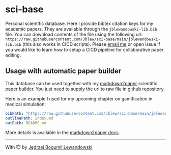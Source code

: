 # sci-base

Personal scientific database. Here I provide bibtex citation keys for my academic papers. They are available through the `jblewandowski-lib.bib` file. You can download contents of the file using the following url: `https://raw.githubusercontent.com/Jblew/sci-base/main/jblewandowski-lib.bib` (this also works in CICD scripts). Please [email me](https://cv.jblewandowski.com/) or open issue if you would like to learn how to setup a CICD pipeline for collaborative paper editing.

## Usage with automatic paper builder

This database can be used together with my [markdown2paper](https://github.com/Jblew/markdown2paper/) scientific paper builder. You just need to supply the url to raw file in github repository.

Here is an example I used for my upcoming chapter on gamification in medical simulation:

```yaml
bibPath: "https://raw.githubusercontent.com/Jblew/sci-base/main/jblewandowski-lib.bib"
outlinePath: index.md
outPath: README.md
```

More details is available in the [markdown2paper docs](https://github.com/Jblew/markdown2paper/).

***

With 😇 by [Jędrzej Bogumił Lewandowski](https://jblewandowski.com/)

